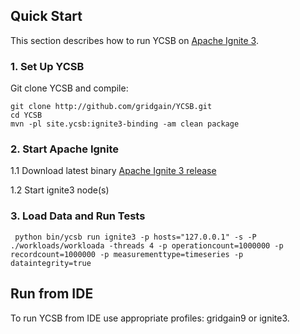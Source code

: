 <!--
Copyright (c) 2021 YCSB contributors. All rights reserved.

Licensed under the Apache License, Version 2.0 (the "License"); you
may not use this file except in compliance with the License. You
may obtain a copy of the License at

http://www.apache.org/licenses/LICENSE-2.0

Unless required by applicable law or agreed to in writing, software
distributed under the License is distributed on an "AS IS" BASIS,
WITHOUT WARRANTIES OR CONDITIONS OF ANY KIND, either express or
implied. See the License for the specific language governing
permissions and limitations under the License. See accompanying
LICENSE file.
-->

## Quick Start

This section describes how to run YCSB on [Apache Ignite 3](https://ignite.apache.org).

### 1. Set Up YCSB

Git clone YCSB and compile:

    git clone http://github.com/gridgain/YCSB.git
    cd YCSB
    mvn -pl site.ycsb:ignite3-binding -am clean package

### 2. Start Apache Ignite
1.1 Download latest binary [Apache Ignite 3 release](https://ignite.apache.org/download.cgi#binaries)

1.2 Start ignite3 node(s)
 
### 3. Load Data and Run Tests

` python bin/ycsb run ignite3 -p hosts="127.0.0.1" -s -P ./workloads/workloada -threads 4 -p operationcount=1000000 -p recordcount=1000000 -p measurementtype=timeseries -p dataintegrity=true`

## Run from IDE

To run YCSB from IDE use appropriate profiles: gridgain9 or ignite3.
